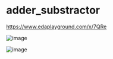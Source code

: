 # adder_substractor
https://www.edaplayground.com/x/7QRe


![image](https://user-images.githubusercontent.com/72481400/99879927-1b21fb00-2c36-11eb-8371-54ee3bbbbb50.png)

![image](https://user-images.githubusercontent.com/72481400/99880411-262a5a80-2c39-11eb-94b6-21040126eabe.png)

